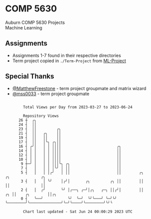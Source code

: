 # COMP 5630
Auburn COMP 5630 Projects  
Machine Learning

## Assignments
- Assignments 1-7 found in their respective directories
- Term project copied in `./Term-Project` from [ML-Project](https://github.com/wumphlett/ML-Project)

## Special Thanks
- [@MatthewFreestone](https://github.com/MatthewFreestone) - term project groupmate and matrix wizard
- [@mss0033](https://github.com/mss0033) - term project groupmate

```

        Total Views per Day from 2023-03-27 to 2023-06-24

        Repository Views
      26 ┼  ╭╮
      24 ┤  ││
      23 ┤  ││         ╭╮
      21 ┤  ││   ╭╮    ││
      19 ┤  ││   ││    ││
      17 ┤  ││   │╰╮ ╭╮││
      16 ┤ ╭╯│   │ │ ││││                         ╭╮
      14 ┤ │ │   │ │ ││││                         ││
      12 ┤ │ │   │ │ ││││                         ││
      10 ┤ │ │   │ │ ││││                         ││
       9 ┼─╯ │   │ │ │││╰╮ ╭╮                     ││
       7 ┤   │   │ │ │╰╯ │ ││                     ││
       5 ┤   │   │ │╭╯   │ ││                     ││        ╭╮                 ╭╮              ╭╮
       3 ┤   │   │ ╰╯    │╭╯│       ╭╮         ╭╮ ││        ││                 ││              ││
       2 ┤   │  ╭╯       ╰╯ │╭──╮ ╭─╯│╭╮   ╭─╮ ││╭╯│        ││              ╭╮ ││    ╭╮        ││╭╮
       0 ┤   ╰──╯           ╰╯  ╰─╯  ╰╯╰───╯ ╰─╯╰╯ ╰────────╯╰──────────────╯╰─╯╰────╯╰────────╯╰╯╰

        Chart last updated - Sat Jun 24 00:00:29 2023 UTC
        
```
